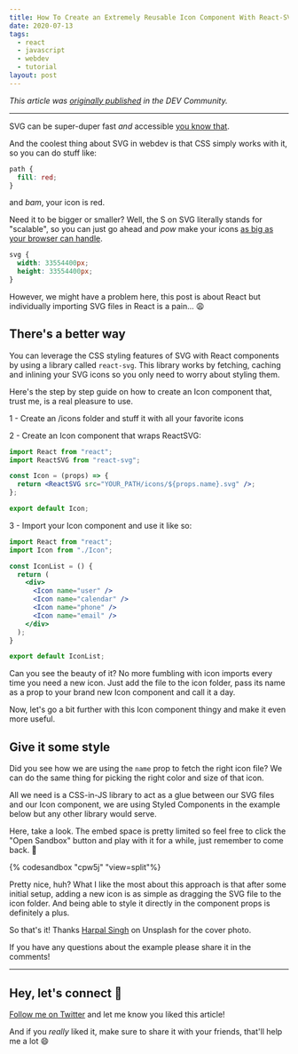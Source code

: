 ```yaml
---
title: How To Create an Extremely Reusable Icon Component With React-SVG
date: 2020-07-13
tags:
  - react
  - javascript
  - webdev
  - tutorial
layout: post
---
```


_This article was [originally published](https://dev.to/vtrpldn/how-to-create-an-extremelly-reusable-icon-component-with-react-svg-1a7) in the DEV Community._

---

SVG can be super-duper fast _and_ accessible [you know that](https://css-tricks.com/accessible-svgs/).

And the coolest thing about SVG in webdev is that CSS simply works with it, so you can do stuff like:

```css
path {
  fill: red;
}
```

and _bam_, your icon is red.

Need it to be bigger or smaller? Well, the S on SVG literally stands for "scalable", so you can just go ahead and _pow_ make your icons [as big as your browser can handle](https://stackoverflow.com/questions/16637530/whats-the-maximum-pixel-value-of-css-width-and-height-properties).

```css
svg {
  width: 33554400px;
  height: 33554400px;
}
```

However, we might have a problem here, this post is about React but individually importing SVG files in React is a pain... 😩

## There's a better way

You can leverage the CSS styling features of SVG with React components by using a library called `react-svg`. This library works by fetching, caching and inlining your SVG icons so you only need to worry about styling them.

Here's the step by step guide on how to create an Icon component that, trust me, is a real pleasure to use.

1 - Create an /icons folder and stuff it with all your favorite icons

2 - Create an Icon component that wraps ReactSVG:

```jsx
import React from "react";
import ReactSVG from "react-svg";

const Icon = (props) => {
  return <ReactSVG src="YOUR_PATH/icons/${props.name}.svg" />;
};

export default Icon;
```

3 - Import your Icon component and use it like so:

```jsx
import React from "react";
import Icon from "./Icon";

const IconList = () {
  return (
    <div>
      <Icon name="user" />
      <Icon name="calendar" />
      <Icon name="phone" />
      <Icon name="email" />
    </div>
  );
}

export default IconList;
```

Can you see the beauty of it? No more fumbling with icon imports every time you need a new icon. Just add the file to the icon folder, pass its name as a prop to your brand new Icon component and call it a day.

Now, let's go a bit further with this Icon component thingy and make it even more useful.

## Give it some style

Did you see how we are using the `name` prop to fetch the right icon file? We can do the same thing for picking the right color and size of that icon.

All we need is a CSS-in-JS library to act as a glue between our SVG files and our Icon component, we are using Styled Components in the example below but any other library would serve.

Here, take a look. The embed space is pretty limited so feel free to click the "Open Sandbox" button and play with it for a while, just remember to come back. 🙂

{% codesandbox "cpw5j" "view=split"%}

Pretty nice, huh? What I like the most about this approach is that after some initial setup, adding a new icon is as simple as dragging the SVG file to the icon folder. And being able to style it directly in the component props is definitely a plus.

So that's it! Thanks [Harpal Singh](https://unsplash.com/@aquatium) on Unsplash for the cover photo.

If you have any questions about the example please share it in the comments!

---

## Hey, let's connect 👋

[Follow me on Twitter](https://twitter.com/paladini_dev) and let me know you liked this article!

And if you _really_ liked it, make sure to share it with your friends, that'll help me a lot 😄
